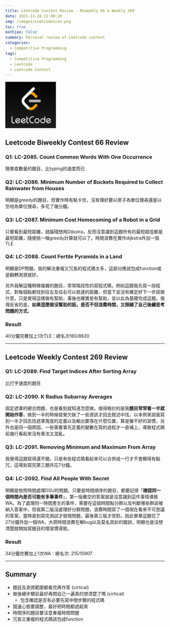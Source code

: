 ```yaml
---
title: Leetcode Contest Review - Biweekly 66 & Weekly 269
date: 2021-11-28 22:00:20
img: /images/LeetcodeIcon.png
toc: true
mathjax: false 
summary: Personal review of Leetcode contest 
categories: 
  - Competitive Programming
tags: 
  - Competitive Programming
  - Leetcode
  - Leetcode Contest
---
```



![](/images/LeetcodeIcon.png)


## Leetcode Biweekly Contest 66 Review


### Q1: LC-2085. Count Common Words With One Occurrence

簡單查數量的題目，比typing的速度而已


### Q2: LC-2086. Minimum Number of Buckets Required to Collect Rainwater from Houses

明顯是greedy的題目，但實作時有點卡住，沒有理好要以房子為單位搜尋還是以空地為單位搜尋，多花了幾分鐘。


### Q3: LC-2087. Minimum Cost Homecoming of a Robot in a Grid

只要看到最短距離，就腦殘想用Dijkstra，反而沒意識到這題所有的最短路徑都是最短距離，隨便挑一條greedy計算就可以了。時間浪費在實作dijkstra外加一個TLE


### Q4: LC-2088. Count Fertile Pyramids in a Land

明顯是DP問題，我的解法重複又冗長的程式碼太多，這部分應該包成function或是翻轉測資就好。

另外我解這種稍微複雜的題目，常常階段性的寫程式碼，例如這題我先寫一段程式，對每個點都找到往左及往右可以抵達的距離，但當下並沒有確定好下一步該做什麼，只是覺得這樣做有幫助，事後也確實是有幫助，並以此為基礎完成這題。值得反省的是，**如果這麼做沒幫助的話，是否不但浪費時間，又限縮了自己後續思考問題的方式**。

### Result

40分鐘完賽加上1次TLE：總名次160/8620

----

## Leetcode Weekly Contest 269 Review

### Q1: LC-2089. Find Target Indices After Sorting Array

比打字速度的題目

### Q2: LC-2090. K Radius Subarray Averages

固定遮罩的總合問題，也是看到就知道怎麼做。值得檢討的是我**題目常常看一半就開始作答**，做到一半的時候發覺欠缺了一些資訊才回去敘述中找，以本例來說我寫到一半才回去找遮罩寬度的定義以及輸出要落在什麼位置，算是蠻不好的習慣，另外也是同一個原因，一些需要事先定義的變數在寫的過程才一直補上，導致程式碼前幾行看起來沒有章法又混亂。

### Q3: LC-2091. Removing Minimum and Maximum From Array

我覺得這題寫得還不錯，只是有些程式碼看起來可以合併成一行才不會顯得有點冗，這場到寫完第三題共花7分鐘。

### Q4: LC-2092. Find All People With Secret

明顯是依照時間處理DSU的問題。只要是時間順序的題目，都要記得「**確認同一個時間內是否可能有多筆事件**」，第一版繳交的答案就是沒意識到這件事情導致WA。為了處理同一時間產生的事件，需要在這個時間點分群以及判斷哪些群該被納入答案中，但我第二版沒處理好分群問題，浪費時間寫了一個現在看來不可思議的答案，當時直到寫完測試才發現問題，最後第三版才改對。因此單單這題花了27分鐘外加一個WA，大把時間浪費在解bug以及莫名其妙的錯誤，明顯也是沒想清楚就開始寫題目的壞習慣導致。


### Result

34分鐘完賽加上1次WA：總名次: 215/10907

----

## Summary

- 題目及測資範圍都看完再作答 (cirtical)
- 做後續步驟前最好再問自己一遍真的想清楚了嗎 (cirtical)
  - 包含確認是否有必要先寫中間步驟的程式碼
- 競速心態要調整，最好把時間都遮起來
- 時間序的題目要注意重複時間問題
- 冗長又重複的程式碼該包成function
